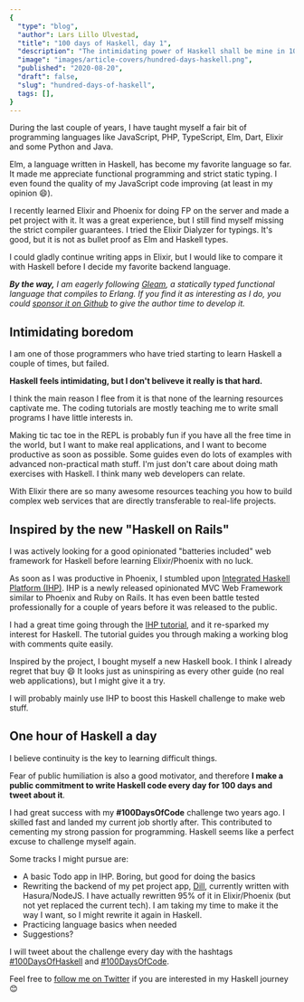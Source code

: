 ```yaml
---
{
  "type": "blog",
  "author": Lars Lillo Ulvestad,
  "title": "100 days of Haskell, day 1",
  "description": "The intimidating power of Haskell shall be mine in 100 days.",
  "image": "images/article-covers/hundred-days-haskell.png",
  "published": "2020-08-20",
  "draft": false,
  "slug": "hundred-days-of-haskell",
  tags: [],
}
---
```


During the last couple of years, I have taught myself a fair bit of programming languages like JavaScript, PHP, TypeScript, Elm, Dart, Elixir and some Python and Java.

Elm, a language written in Haskell, has become my favorite language so far. It made me appreciate functional programming and strict static typing. I even found the quality of my JavaScript code improving (at least in my opinion 😄).

I recently learned Elixir and Phoenix for doing FP on the server and made a pet project with it. It was a great experience, but I still find myself missing the strict compiler guarantees. I tried the Elixir Dialyzer for typings. It's good, but it is not as bullet proof as Elm and Haskell types.

I could gladly continue writing apps in Elixir, but I would like to compare it with Haskell before I decide my favorite backend language.

_**By the way,** I am eagerly following [Gleam](https://gleam.run/), a statically typed functional language that compiles to Erlang. If you find it as interesting as I do, you could [sponsor it on Github](https://github.com/sponsors/lpil) to give the author time to develop it._

## Intimidating boredom

I am one of those programmers who have tried starting to learn Haskell a couple of times, but failed.

**Haskell feels intimidating, but I don't beliveve it really is that hard.**

I think the main reason I flee from it is that none of the learning resources captivate me. The coding tutorials are mostly teaching me to write small programs I have little interests in.

Making tic tac toe in the REPL is probably fun if you have all the free time in the world, but I want to make real applications, and I want to become productive as soon as possible. Some guides even do lots of examples with advanced non-practical math stuff. I'm just don't care about doing math exercises with Haskell. I think many web developers can relate.

With Elixir there are so many awesome resources teaching you how to build complex web services that are directly transferable to real-life projects.

## Inspired by the new "Haskell on Rails"

I was actively looking for a good opinionated "batteries included" web framework for Haskell before learning Elixir/Phoenix with no luck.

As soon as I was productive in Phoenix, I stumbled upon [Integrated Haskell Platform (IHP)](https://ihp.digitallyinduced.com/). IHP is a newly released opinionated MVC Web Framework similar to Phoenix and Ruby on Rails. It has even been battle tested professionally for a couple of years before it was released to the public.

I had a great time going through the [IHP tutorial](https://ihp.digitallyinduced.com/Guide/index.html), and it re-sparked my interest for Haskell. The tutorial guides you through making a working blog with comments quite easily.

Inspired by the project, I bought myself a new Haskell book. I think I already regret that buy 😄 It looks just as uninspiring as every other guide (no real web applications), but I might give it a try.

I will probably mainly use IHP to boost this Haskell challenge to make web stuff.

## One hour of Haskell a day

I believe continuity is the key to learning difficult things.

Fear of public humiliation is also a good motivator, and therefore **I make a public commitment to write Haskell code every day for 100 days and tweet about it**.

I had great success with my **#100DaysOfCode** challenge two years ago. I skilled fast and landed my current job shortly after. This contributed to cementing my strong passion for programming. Haskell seems like a perfect excuse to challenge myself again.

Some tracks I might pursue are:

- A basic Todo app in IHP. Boring, but good for doing the basics
- Rewriting the backend of my pet project app, [Dill](http://dill.network/), currently written with Hasura/NodeJS. I have actually rewritten 95% of it in Elixir/Phoenix (but not yet replaced the current tech). I am taking my time to make it the way I want, so I might rewrite it again in Haskell.
- Practicing language basics when needed
- Suggestions?

I will tweet about the challenge every day with the hashtags [#100DaysOfHaskell](https://twitter.com/hashtag/100daysOfHaskell?src=hashtag_click) and [#100DaysOfCode](https://twitter.com/search?q=%23100DaysOfCode&src=hashtag_click).

Feel free to [follow me on Twitter](https://twitter.com/larsparsfromage) if you are interested in my Haskell journey 😊
